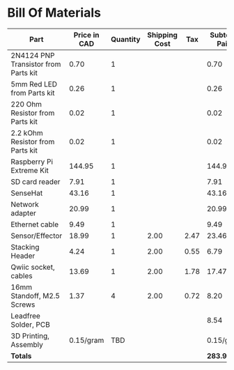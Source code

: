 # Bill Of Materials
| Part                                                                                             |Price in CAD|Quantity|Shipping Cost| Tax     |Subtotal Paid|
|--------------------------------------------------------------------------------------------------|------------|--------|-------------|---------|-------------|
|2N4124 PNP Transistor from Parts kit                                                              |       0.70 |      1 |             |         |        0.70 |
|5mm Red LED from Parts kit                                                                        |       0.26 |      1 |             |         |        0.26 |
|220 Ohm Resistor from Parts kit                                                                   |       0.02 |      1 |             |         |        0.02 |
|2.2 kOhm Resistor from Parts kit                                                                  |       0.02 |      1 |             |         |        0.02 |
|Raspberry Pi Extreme Kit                                                                          |     144.95 |      1 |             |         |      144.95 |
|SD card reader                                                                                    |       7.91 |      1 |             |         |        7.91 |                   
|SenseHat                                                                                          |      43.16 |      1 |             |         |       43.16 |                      
|Network adapter                                                                                   |      20.99 |      1 |             |         |       20.99 |    
|Ethernet cable                                                                                    |       9.49 |      1 |             |         |        9.49 |    
|Sensor/Effector                                                                                   |      18.99 |      1 |        2.00 |     2.47|       23.46 |        
|Stacking Header                                                                                   |       4.24 |      1 |        2.00 |     0.55|        6.79 |       
|Qwiic socket, cables                                                                              |      13.69 |      1 |        2.00 |     1.78|       17.47 |             
|16mm Standoff, M2.5 Screws                                                                        |       1.37 |      4 |        2.00 |     0.72|        8.20 |                        
|Leadfree Solder, PCB                                                                              |            |        |             |         |        8.54 |                                                        
|3D Printing, Assembly                                                                             |  0.15/gram |    TBD |             |         |   0.15/gram |                        
| **Totals**                                                                                       |            |        |             |         | **283.96+** |
